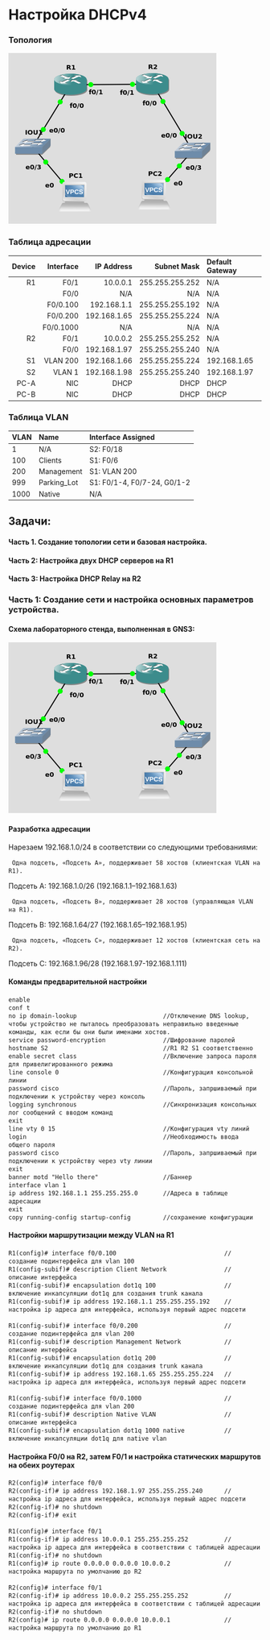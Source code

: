 # Настройка DHCPv4

### Топология

![Image alt](https://github.com/anrent/otus-networks/blob/main/labs/lab03/DHCPv4/topo.png)

### Таблица адресации


| Device  | Interface          |IP Address    |Subnet Mask    |Default Gateway|
| -------:| ------------------:| ------------:| -------------:| :-------------|
| R1      | F0/1               | 10.0.0.1     |255.255.255.252| N/A           |
|         | F0/0               | N/A          |N/A            | N/A           |
|         | F0/0.100           | 192.168.1.1  |255.255.255.192| N/A           |
|         | F0/0.200           | 192.168.1.65 |255.255.255.224| N/A           |
|         | F0/0.1000          | N/A          |N/A            | N/A           |
| R2      | F0/1               | 10.0.0.2     |255.255.255.252| N/A           |
|         | F0/0               | 192.168.1.97 |255.255.255.240| N/A           |
| S1      | VLAN 200           | 192.168.1.66 |255.255.255.224| 192.168.1.65  |
| S2      | VLAN 1             | 192.168.1.98 |255.255.255.240| 192.168.1.97  |
| PC-A    | NIC                | DHCP         |DHCP           | DHCP          |
| PC-B    | NIC                | DHCP         |DHCP           | DHCP          |



### Таблица VLAN

| VLAN    | Name             |Interface Assigned            |
| :-------|:-----------------| :----------------------------| 
| 1       | N/A              | S2: F0/18                    |
| 100     | Clients          | S1: F0/6                     |
| 200     | Management       | S1: VLAN 200                 |
| 999     | Parking_Lot      | S1: F0/1-4, F0/7-24, G0/1-2  |
| 1000    | Native           | N/A                          |


## Задачи:

#### Часть 1. Создание топологии сети и базовая настройка.
#### Часть 2: Настройка двух DHCP серверов на R1
#### Часть 3: Настройка DHCP Relay на R2




### Часть 1: Создание сети и настройка основных параметров устройства.

#### Cхема лабораторного стенда, выполненная в GNS3:
![Image alt](https://github.com/anrent/otus-networks/blob/main/labs/lab03/DHCPv4/topo.png)

#### Разработка адресации

Нарезаем 192.168.1.0/24 в соответствии со следующими требованиями:

     Одна подсеть, «Подсеть A», поддерживает 58 хостов (клиентская VLAN на R1).

Подсеть A: 192.168.1.0/26 (192.168.1.1–192.168.1.63)

     Одна подсеть, «Подсеть B», поддерживает 28 хостов (управляющая VLAN на R1).

Подсеть B: 192.168.1.64/27 (192.168.1.65–192.168.1.95)

     Одна подсеть, «Подсеть C», поддерживает 12 хостов (клиентская сеть на R2).

Подсеть C: 192.168.1.96/28 (192.168.1.97-192.168.1.111)


#### Команды предварительной настройки

```
enable
conf t
no ip domain-lookup                        //Отключение DNS lookup, чтобы устройство не пыталось преобразовать неправильно введенные команды, как если бы они были именами хостов.
service password-encryption                //Шифрование паролей     
hostname S2                                //R1 R2 S1 соответственно
enable secret class                        //Включение запроса пароля для привелигированного режима
line console 0                             //Конфигурация консольной линии
password cisco                             //Пароль, запршиваемый при подключении к устройству через консоль
logging synchronous                        //Синхронизация консольных лог сообщений с вводом команд
exit
line vty 0 15                              //Конфигурация vty линий
login                                      //Необходимость ввода общего пароля
password cisco                             //Пароль, запршиваемый при подключении к устройству через vty линии
exit
banner motd "Hello there"                  //Баннер
interface vlan 1
ip address 192.168.1.1 255.255.255.0       //Адреса в таблице адресации
exit
copy running-config startup-config         //сохранение конфигурации
```

#### Настройки маршрутизации между VLAN на  R1

```
R1(config)# interface f0/0.100                              // создание подинтерфейса для vlan 100
R1(config-subif)# description Client Network                // описание интерфейса
R1(config-subif)# encapsulation dot1q 100                   // включение инкапсуляции dot1q для создания trunk канала
R1(config-subif)# ip address 192.168.1.1 255.255.255.192    // настройка ip адреса для интерфейса, используя первый адрес подсети

R1(config-subif)# interface f0/0.200                        // создание подинтерфейса для vlan 200
R1(config-subif)# description Management Network            // описание интерфейса
R1(config-subif)# encapsulation dot1q 200                   // включение инкапсуляции dot1q для создания trunk канала
R1(config-subif)# ip address 192.168.1.65 255.255.255.224   // настройка ip адреса для интерфейса, используя первый адрес подсети

R1(config-subif)# interface f0/0.1000                       // создание подинтерфейса для vlan 200
R1(config-subif)# description Native VLAN                   // описание интерфейса
R1(config-subif)# encapsulation dot1q 1000 native           // включение инкапсуляции dot1q для native vlan
```

#### Настройка F0/0 на R2, затем F0/1 и настройка статических маршрутов на обеих роутерах

```
R2(config)# interface f0/0
R2(config-if)# ip address 192.168.1.97 255.255.255.240      // настройка ip адреса для интерфейса, используя первый адрес подсети
R2(config-if)# no shutdown
R2(config-if)# exit

R1(config)# interface f0/1
R1(config-if)# ip address 10.0.0.1 255.255.255.252          // настройка ip адреса для интерфейса в соответствии с таблицей адресации
R1(config-if)# no shutdown
R1(config)# ip route 0.0.0.0 0.0.0.0 10.0.0.2               // настройка маршрута по умолчанию до R2

R2(config)# interface f0/1
R2(config-if)# ip address 10.0.0.2 255.255.255.252          // настройка ip адреса для интерфейса в соответствии с таблицей адресации
R2(config-if)# no shutdown
R2(config)# ip route 0.0.0.0 0.0.0.0 10.0.0.1               // настройка маршрута по умолчанию до R1
```


